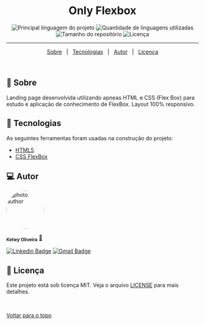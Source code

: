 
<h1 align="center">Only Flexbox</h1>

<p align="center">
  <img alt="Principal linguagem do projeto" src="https://img.shields.io/github/languages/top/kelwys/only-flexbox?color=56BEB8">

  <img alt="Quantidade de linguagens utilizadas" src="https://img.shields.io/github/languages/count/kelwys/only-flexbox?color=56BEB8">

  <img alt="Tamanho do repositório" src="https://img.shields.io/github/repo-size/kelwys/only-flexbox?color=56BEB8">

  <img alt="Licença" src="https://img.shields.io/github/license/kelwys/only-flexbox?color=56BEB8">
</p>

<hr>

<p align="center">
  <a href="#dart-sobre">Sobre</a> &#xa0; | &#xa0; 
  <a href="#rocket-tecnologias">Tecnologias</a> &#xa0; | &#xa0;
  <a href="#computer-autor">Autor</a> &#xa0; | &#xa0;
  <a href="#memo-licença">Licença</a> 
</p>

<br>

## :dart: Sobre ##

Landing page desenvolvida utilizando apneas HTML e CSS (Flex Box) para estudo e aplicação de conhecimento de FlexBox. 
Layout 100% responsivo.


## :rocket: Tecnologias ##

As seguintes ferramentas foram usadas na construção do projeto:

- [HTML5](https://developer.mozilla.org/pt-BR/docs/Web/Guide/HTML/HTML5)
- [CSS FlexBox](https://www.alura.com.br/artigos/css-guia-do-flexbox)

## :computer: Autor ##

<img style="border-radius: 50% !important;" src="https://kelwys.github.io/images/avatar.png" width="100px;" alt="photo author"/>

 <sub><b>Kelwy Oliveira</b></sub></a> <a href="https://www.linkedin.com/in/kelwyoliveira/" title="kelwy`s linkedin">🚀</a>
 <br />

[![Linkedin Badge](https://img.shields.io/badge/-Kelwy-1692B4?style=for-the-badge&logo=Linkedin&logoColor=white&link=https://www.linkedin.com/in/kelwyoliveira/)](https://www.linkedin.com/in/kelwyoliveira/)
[![Gmail Badge](https://img.shields.io/badge/-kelwyduarte@gmail.com-4682B4?style=for-the-badge&logo=Gmail&logoColor=white&link=mailto:kelwyduarte@gmail.com)](mailto:kelwyduarte@gmail.com)

## :memo: Licença ##

Este projeto está sob licença MIT. Veja o arquivo [LICENSE](LICENSE) para mais detalhes.

&#xa0;

<a href="#top">Voltar para o topo</a>
